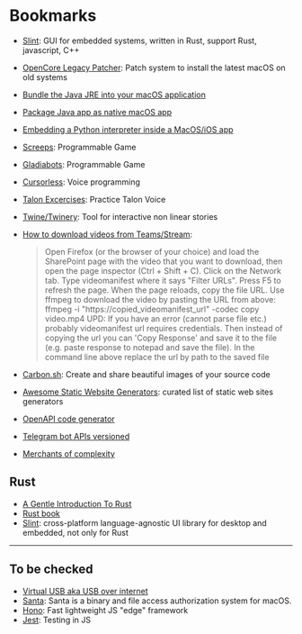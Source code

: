 # Bookmarks

- [Slint](slint.dev): GUI for embedded systems, written in Rust, support Rust, javascript, C++
- [OpenCore Legacy Patcher](https://dortania.github.io/OpenCore-Legacy-Patcher/): Patch system to install the latest macOS on old systems
- [Bundle the Java JRE into your macOS application](https://www.balthisar.com/blog/bundle-the-jre/)
- [Package Java app as native macOS app](https://centerkey.com/mac/java/)
- [Embedding a Python interpreter inside a MacOS/iOS app](https://medium.com/swift2go/embedding-python-interpreter-inside-a-macos-app-and-publish-to-app-store-successfully-309be9fb96a5)
- [Screeps](https://screeps.com/): Programmable Game
- [Gladiabots](https://gladiabots.com/): Programmable Game
- [Cursorless](https://www.cursorless.org/): Voice programming
- [Talon Excercises](https://chaosparrot.github.io/talon_practice/): Practice Talon Voice
- [Twine/Twinery](https://twinery.org/): Tool for interactive non linear stories
- [How to download videos from Teams/Stream](https://www.lisenet.com/2022/how-to-download-view-only-teams-meeting-recording-video-from-sharepoint/):
    > Open Firefox (or the browser of your choice) and load the SharePoint page with the video that you want to download, then open the page inspector (Ctrl + Shift + C). Click on the Network tab. Type videomanifest where it says "Filter URLs". Press F5 to refresh the page. When the page reloads, copy the file URL. Use ffmpeg to download the video by pasting     the URL from above:
    ffmpeg -i "https://copied_videomanifest_url" -codec copy video.mp4
    UPD: If you have an error (cannot parse file etc.) probably videomanifest url requires credentials.
    Then instead of copying the url you can 'Copy Response' and save it to the file (e.g. paste response to notepad and save the file).
    In the command line above replace the url by path to the saved file
- [Carbon.sh](https://carbon.now.sh/): Create and share beautiful images of your source code
- [Awesome Static Website Generators](https://github.com/myles/awesome-static-generators): curated list of static web sites generators

- [OpenAPI code generator](https://github.com/OpenAPITools/openapi-generator)
- [Telegram bot APIs versioned](https://github.com/sys-001/telegram-bot-api-versions/tree/main/files/openapi/yaml)

- [Merchants of complexity](https://world.hey.com/dhh/merchants-of-complexity-4851301b)


## Rust
- [A Gentle Introduction To Rust](https://stevedonovan.github.io/rust-gentle-intro/readme.html)
- [Rust book](https://doc.rust-lang.org/book/)
- [Slint](https://slint.dev/): cross-platform language-agnostic UI library for desktop and embedded, not only for Rust

---
## To be checked

- [Virtual USB aka USB over internet](https://www.virtualhere.com/osx_server_software)
- [Santa](https://santa.dev/): Santa is a binary and file access authorization system for macOS.
- [Hono](https://hono.dev/): Fast lightweight JS "edge" framework
- [Jest](https://jestjs.io/): Testing in JS
